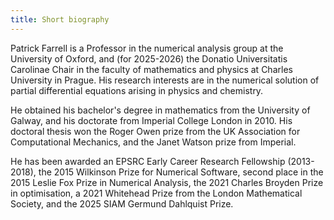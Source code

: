 ```yaml
---
title: Short biography
---
```


Patrick Farrell is a Professor in the numerical analysis group at the University of Oxford, and (for 2025-2026) the Donatio Universitatis Carolinae Chair in the faculty of mathematics and physics at Charles University in Prague.  His research interests are in the numerical solution of partial differential equations arising in physics and chemistry.

He obtained his bachelor's degree in mathematics from the University of Galway, and his doctorate from Imperial College London in 2010. His doctoral thesis won the Roger Owen prize from the UK Association for Computational Mechanics, and the Janet Watson prize from Imperial.

He has been awarded an EPSRC Early Career Research Fellowship (2013-2018), the 2015 Wilkinson Prize for Numerical Software, second place in the 2015 Leslie Fox Prize in Numerical Analysis, the 2021 Charles Broyden Prize in optimisation, a 2021 Whitehead Prize from the London Mathematical Society, and the 2025 SIAM Germund Dahlquist Prize.

<!--
He has graduated 12 PhD students. They have gone on to win Marie Skłodowska-Curie, Heilbronn, Dirichlet, Hooke, and INI-Simons fellowships, and permanent positions at Imperial, Charles University, the Basque Center for Applied Mathematics, and the National University of Defense Technology.
-->
